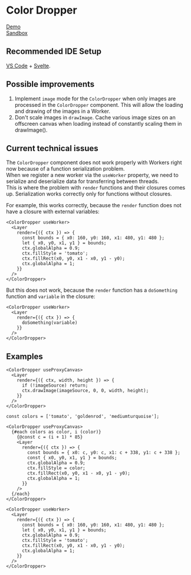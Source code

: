 # Color Dropper

[Demo](https://color-dropper-ivory.vercel.app/) \
[Sandbox](https://stackblitz.com/~/github.com/rejth/color-dropper/)

## Recommended IDE Setup

[VS Code](https://code.visualstudio.com/) + [Svelte](https://marketplace.visualstudio.com/items?itemName=svelte.svelte-vscode).

## Possible improvements
1. Implement `image` mode for the `ColorDropper` when only images are processed in the `ColorDropper` component. This will allow the loading and drawing of the images in a Worker.
2. Don't scale images in `drawImage`. Cache various image sizes on an offscreen canvas when loading instead of constantly scaling them in drawImage().

## Current technical issues

The `ColorDropper` component does not work properly with Workers right now because of a function serialization problem. \
When we register a new worker via the `useWorker` property, we need to serialize and deserialize data for transferring between threads. \
This is where the problem with `render` functions and their closures comes up. Serialization works correctly only for functions without closures.

For example, this works correctly, because the `render` function does not have a closure with external variables:

```svelte
<ColorDropper useWorker>
  <Layer
    render={({ ctx }) => {
      const bounds = { x0: 160, y0: 160, x1: 480, y1: 480 };
      let { x0, y0, x1, y1 } = bounds;
      ctx.globalAlpha = 0.9;
      ctx.fillStyle = 'tomato';
      ctx.fillRect(x0, y0, x1 - x0, y1 - y0);
      ctx.globalAlpha = 1;
    }}
  />
</ColorDropper>
```

But this does not work, because the `render` function has a `doSomething` function and `variable` in the closure:

```svelte
<ColorDropper useWorker>
  <Layer
    render={({ ctx }) => {
      doSomething(variable)
    }}
  />
</ColorDropper>
```

## Examples

```svelte
<ColorDropper useProxyCanvas>
  <Layer
    render={({ ctx, width, height }) => {
      if (!imageSource) return;
      ctx.drawImage(imageSource, 0, 0, width, height);
    }}
  />
</ColorDropper>
```

```svelte
const colors = ['tomato', 'goldenrod', 'mediumturquoise'];

<ColorDropper useProxyCanvas>
  {#each colors as color, i (color)}
    {@const c = (i + 1) * 85}
    <Layer
      render={({ ctx }) => {
        const bounds = { x0: c, y0: c, x1: c + 338, y1: c + 338 };
        const { x0, y0, x1, y1 } = bounds;
        ctx.globalAlpha = 0.9;
        ctx.fillStyle = color;
        ctx.fillRect(x0, y0, x1 - x0, y1 - y0);
        ctx.globalAlpha = 1;
      }}
    />
  {/each}
</ColorDropper>
```

```svelte
<ColorDropper useWorker>
  <Layer
    render={({ ctx }) => {
      const bounds = { x0: 160, y0: 160, x1: 480, y1: 480 };
      let { x0, y0, x1, y1 } = bounds;
      ctx.globalAlpha = 0.9;
      ctx.fillStyle = 'tomato';
      ctx.fillRect(x0, y0, x1 - x0, y1 - y0);
      ctx.globalAlpha = 1;
    }}
  />
</ColorDropper>
```
